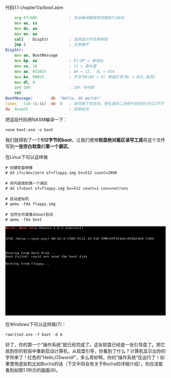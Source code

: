 
代码1.1 chapter1/a/boot.asm

```asm
	org	07c00h			    ; 告诉编译器程序加载到7c00处
	mov	ax, cs
	mov	ds, ax
	mov	es, ax
	call	DispStr			; 调用显示字符串例程
	jmp	$			        ; 无限循环
DispStr:
	mov	ax, BootMessage
	mov	bp, ax			    ; ES:BP = 串地址
	mov	cx, 16			    ; CX = 串长度
	mov	ax, 01301h		    ; AH = 13,  AL = 01h
	mov	bx, 000ch		    ; 页号为0(BH = 0) 黑底红字(BL = 0Ch,高亮)
	mov	dl, 0
	int	10h			        ; 10h 号中断
	ret
BootMessage:		db	"Hello, OS world!"
times 	510-($-$$)	db	0	; 填充剩下的空间，使生成的二进制代码恰好为512字节
dw 	0xaa55				    ; 结束标志
```

把这段代码用NASM编译一下：

```
nasm boot.asm -o boot
```

我们就得到了一个**512字节的boot**，让我们使用**软盘绝对扇区读写工具**将这个文件写到**一张空白软盘**的**第一个扇区**。

在Linux下可以这样做

```
# 创建软盘映像
# dd if=/dev/zero of=floppy.img bs=512 count=2880

# 将内容放到第一个扇区
# dd if=boot of=floppy.img bs=512 count=1 conv=notrunc

# 启动虚拟机
# qemu -fda floppy.img

# 当然也可直接从boot启动
# qemu -fda boot
```

![2020-02-08-18-18-09.png](./images/2020-02-08-18-18-09.png)

在Windows下可以这样做(7)：

```
rawrite2.exe -f boot -d A
```

好了，你的第一个“操作系统”就已经完成了。这张软盘已经是一张引导盘了。把它放到你的软驱中重新启动计算机，从软盘引导，你看到了什么？计算机显示出你的字符串了！红色的“Hello,OSworld!”，多么奇妙啊，你的“操作系统”在运行了！如果使用虚拟机比如Bochs的话（下文中将会有关于Bochs的详细介绍），你应该能看到如图1.1所示的画面(8)。
